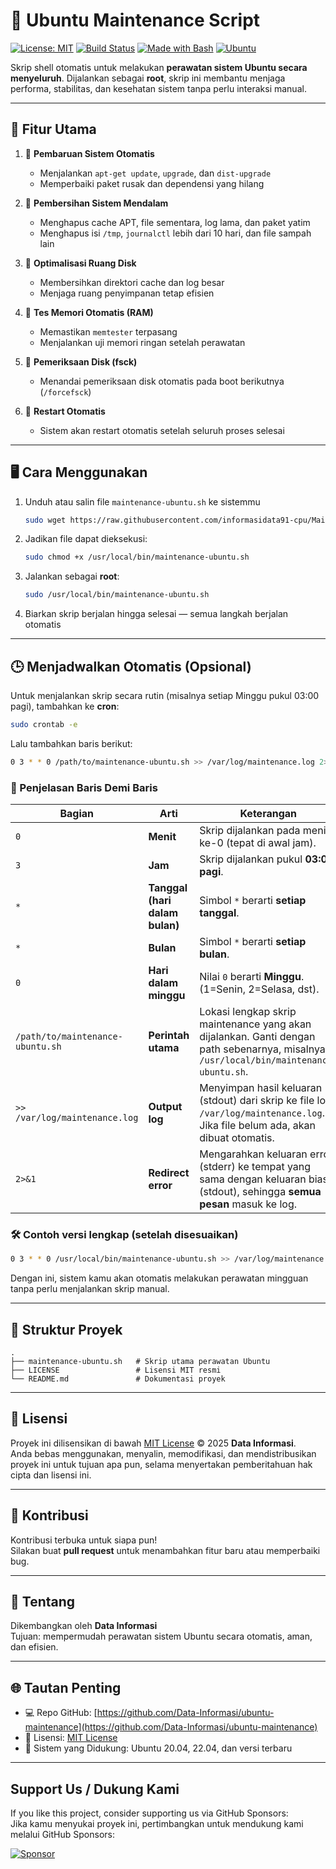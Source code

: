 # 🧰 Ubuntu Maintenance Script

[![License: MIT](https://img.shields.io/badge/License-MIT-blue.svg)](LICENSE)
[![Build Status](https://img.shields.io/badge/Status-Stable-success.svg)](https://github.com/Data-Informasi/ubuntu-maintenance)
[![Made with Bash](https://img.shields.io/badge/Made%20with-Bash-1f425f.svg)](https://www.gnu.org/software/bash/)
[![Ubuntu](https://img.shields.io/badge/Tested%20on-Ubuntu%2020.04%2B-orange.svg)](https://ubuntu.com/)

Skrip shell otomatis untuk melakukan **perawatan sistem Ubuntu secara menyeluruh**.  Dijalankan sebagai **root**, skrip ini membantu menjaga performa, stabilitas, dan kesehatan sistem tanpa perlu interaksi manual.

---

## 🚀 Fitur Utama

1. 🔧 **Pembaruan Sistem Otomatis**  
   - Menjalankan `apt-get update`, `upgrade`, dan `dist-upgrade`  
   - Memperbaiki paket rusak dan dependensi yang hilang  

2. 🧹 **Pembersihan Sistem Mendalam**  
   - Menghapus cache APT, file sementara, log lama, dan paket yatim  
   - Menghapus isi `/tmp`, `journalctl` lebih dari 10 hari, dan file sampah lain  

3. 💾 **Optimalisasi Ruang Disk**  
   - Membersihkan direktori cache dan log besar  
   - Menjaga ruang penyimpanan tetap efisien  

4. 🧠 **Tes Memori Otomatis (RAM)**  
   - Memastikan `memtester` terpasang  
   - Menjalankan uji memori ringan setelah perawatan  

5. 🧱 **Pemeriksaan Disk (fsck)**  
   - Menandai pemeriksaan disk otomatis pada boot berikutnya (`/forcefsck`)  

6. 🔁 **Restart Otomatis**  
   - Sistem akan restart otomatis setelah seluruh proses selesai  

---

## 🖥️ Cara Menggunakan

1. Unduh atau salin file `maintenance-ubuntu.sh` ke sistemmu
   ```bash
   sudo wget https://raw.githubusercontent.com/informasidata91-cpu/Maintenance-Ubuntu/main/maintenance-ubuntu.sh -O /usr/local/bin/maintenance-ubuntu.sh
2. Jadikan file dapat dieksekusi:
   ```bash
   sudo chmod +x /usr/local/bin/maintenance-ubuntu.sh
   ```
3. Jalankan sebagai **root**:
   ```bash
   sudo /usr/local/bin/maintenance-ubuntu.sh
   ```
4. Biarkan skrip berjalan hingga selesai — semua langkah berjalan otomatis  

---

## 🕒 Menjadwalkan Otomatis (Opsional)

Untuk menjalankan skrip secara rutin (misalnya setiap Minggu pukul 03:00 pagi), tambahkan ke **cron**:

```bash
sudo crontab -e
```

Lalu tambahkan baris berikut:
```bash
0 3 * * 0 /path/to/maintenance-ubuntu.sh >> /var/log/maintenance.log 2>&1
```
### 🧩 Penjelasan Baris Demi Baris  

| Bagian                           | Arti                           | Keterangan                                                                                                                            |
| -------------------------------- | ------------------------------ | ------------------------------------------------------------------------------------------------------------------------------------- |
| `0`                              | **Menit**                      | Skrip dijalankan pada menit ke-0 (tepat di awal jam).                                                                                 |
| `3`                              | **Jam**                        | Skrip dijalankan pukul **03:00 pagi**.                                                                                                |
| `*`                              | **Tanggal (hari dalam bulan)** | Simbol `*` berarti **setiap tanggal**.                                                                                                |
| `*`                              | **Bulan**                      | Simbol `*` berarti **setiap bulan**.                                                                                                  |
| `0`                              | **Hari dalam minggu**          | Nilai `0` berarti **Minggu**. (1=Senin, 2=Selasa, dst).                                                                               |
| `/path/to/maintenance-ubuntu.sh` | **Perintah utama**             | Lokasi lengkap skrip maintenance yang akan dijalankan. Ganti dengan path sebenarnya, misalnya `/usr/local/bin/maintenance-ubuntu.sh`. |
| `>> /var/log/maintenance.log`    | **Output log**                 | Menyimpan hasil keluaran (stdout) dari skrip ke file log `/var/log/maintenance.log`. Jika file belum ada, akan dibuat otomatis.       |
| `2>&1`                           | **Redirect error**             | Mengarahkan keluaran error (stderr) ke tempat yang sama dengan keluaran biasa (stdout), sehingga **semua pesan** masuk ke log.        |  

### 🛠️ Contoh versi lengkap (setelah disesuaikan)
```bash
0 3 * * 0 /usr/local/bin/maintenance-ubuntu.sh >> /var/log/maintenance.log 2>&1
```  
Dengan ini, sistem kamu akan otomatis melakukan perawatan mingguan tanpa perlu menjalankan skrip manual.  

---

## 📂 Struktur Proyek

```
.
├── maintenance-ubuntu.sh   # Skrip utama perawatan Ubuntu
├── LICENSE                 # Lisensi MIT resmi
└── README.md               # Dokumentasi proyek
```

---

## 🧾 Lisensi

Proyek ini dilisensikan di bawah [MIT License](LICENSE) © 2025 **Data Informasi**.  
Anda bebas menggunakan, menyalin, memodifikasi, dan mendistribusikan proyek ini untuk tujuan apa pun, selama menyertakan pemberitahuan hak cipta dan lisensi ini.

---

## 🤝 Kontribusi

Kontribusi terbuka untuk siapa pun!  
Silakan buat **pull request** untuk menambahkan fitur baru atau memperbaiki bug.

---

## 🧩 Tentang

Dikembangkan oleh **Data Informasi**  
Tujuan: mempermudah perawatan sistem Ubuntu secara otomatis, aman, dan efisien.

---

## 🌐 Tautan Penting

- 💻 Repo GitHub: [https://github.com/Data-Informasi/ubuntu-maintenance](https://github.com/Data-Informasi/ubuntu-maintenance)
- 📄 Lisensi: [MIT License](LICENSE)
- 🐧 Sistem yang Didukung: Ubuntu 20.04, 22.04, dan versi terbaru

---

## Support Us / Dukung Kami

If you like this project, consider supporting us via GitHub Sponsors:  
Jika kamu menyukai proyek ini, pertimbangkan untuk mendukung kami melalui GitHub Sponsors:

[![Sponsor](https://img.shields.io/badge/Sponsor-❤️-pink?style=flat&logo=GitHub)](https://github.com/sponsors/DataInformasi)  
